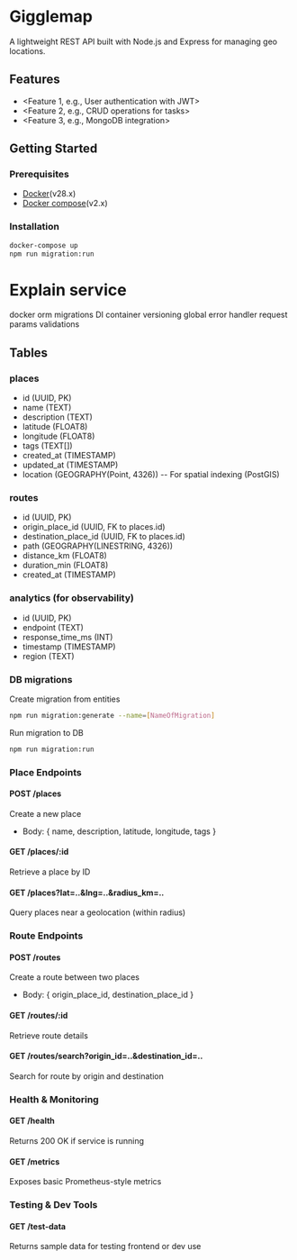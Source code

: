 # Gigglemap

A lightweight REST API built with Node.js and Express for managing geo locations.

## Features

- <Feature 1, e.g., User authentication with JWT>
- <Feature 2, e.g., CRUD operations for tasks>
- <Feature 3, e.g., MongoDB integration>

## Getting Started

### Prerequisites

- [Docker](https://www.docker.com/)(v28.x)
- [Docker compose](https://docs.docker.com/compose/)(v2.x)

### Installation

```bash
docker-compose up
npm run migration:run
```

# Explain service
docker
orm
migrations
DI container
versioning
global error handler
request params validations


## Tables

### places
- id (UUID, PK)
- name (TEXT)
- description (TEXT)
- latitude (FLOAT8)
- longitude (FLOAT8)
- tags (TEXT[])
- created_at (TIMESTAMP)
- updated_at (TIMESTAMP)
- location (GEOGRAPHY(Point, 4326)) -- For spatial indexing (PostGIS)

### routes
- id (UUID, PK)
- origin_place_id (UUID, FK to places.id)
- destination_place_id (UUID, FK to places.id)
- path (GEOGRAPHY(LINESTRING, 4326))
- distance_km (FLOAT8)
- duration_min (FLOAT8)
- created_at (TIMESTAMP)

### analytics (for observability)
- id (UUID, PK)
- endpoint (TEXT)
- response_time_ms (INT)
- timestamp (TIMESTAMP)
- region (TEXT)

### DB migrations
Create migration from entities
```bash
npm run migration:generate --name=[NameOfMigration]
```
Run migration to DB
```bash
npm run migration:run
```

### Place Endpoints

#### POST /places
Create a new place
- Body: { name, description, latitude, longitude, tags }

#### GET /places/:id
Retrieve a place by ID

#### GET /places?lat=..&lng=..&radius_km=..
Query places near a geolocation (within radius)

### Route Endpoints

#### POST /routes
Create a route between two places
- Body: { origin_place_id, destination_place_id }

#### GET /routes/:id
Retrieve route details

#### GET /routes/search?origin_id=..&destination_id=..
Search for route by origin and destination

### Health & Monitoring

#### GET /health
Returns 200 OK if service is running

#### GET /metrics
Exposes basic Prometheus-style metrics

### Testing & Dev Tools

#### GET /test-data
Returns sample data for testing frontend or dev use